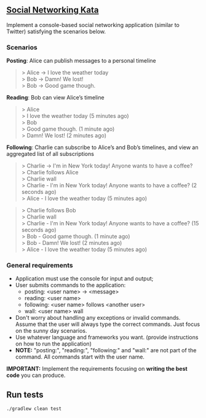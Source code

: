 [Social Networking Kata](https://github.com/sandromancuso/social_networking_kata)
----------------------

Implement a console-based social networking application (similar to Twitter) satisfying the scenarios below.

### Scenarios

**Posting**: Alice can publish messages to a personal timeline

> \> Alice -> I love the weather today    
> \> Bob -> Damn! We lost!     
> \> Bob -> Good game though.

**Reading**: Bob can view Alice’s timeline

> \> Alice    
> \> I love the weather today (5 minutes ago)    
> \> Bob    
> \> Good game though. (1 minute ago)     
> \> Damn! We lost! (2 minutes ago)

**Following**: Charlie can subscribe to Alice’s and Bob’s timelines, and view an aggregated list of all subscriptions

> \> Charlie -> I'm in New York today! Anyone wants to have a coffee?     
> \> Charlie follows Alice    
> \> Charlie wall    
> \> Charlie - I'm in New York today! Anyone wants to have a coffee? (2 seconds ago)    
> \> Alice - I love the weather today (5 minutes ago)

> \> Charlie follows Bob    
> \> Charlie wall    
> \> Charlie - I'm in New York today! Anyone wants to have a coffee? (15 seconds ago)     
> \> Bob - Good game though. (1 minute ago)     
> \> Bob - Damn! We lost! (2 minutes ago)     
> \> Alice - I love the weather today (5 minutes ago)

### General requirements

- Application must use the console for input and output;
- User submits commands to the application:
    - posting: \<user name> -> \<message>
    - reading: \<user name>
    - following: \<user name> follows \<another user>
    - wall: \<user name> wall
- Don't worry about handling any exceptions or invalid commands. Assume that the user will always type the correct commands. Just focus on the sunny day scenarios.
- Use whatever language and frameworks you want. (provide instructions on how to run the application)
- **NOTE:** "posting:", "reading:", "following:" and "wall:" are not part of the command. All commands start with the user name.

**IMPORTANT:**  Implement the requirements focusing on **writing the best code** you can produce.

## Run tests
```shell
./gradlew clean test
```